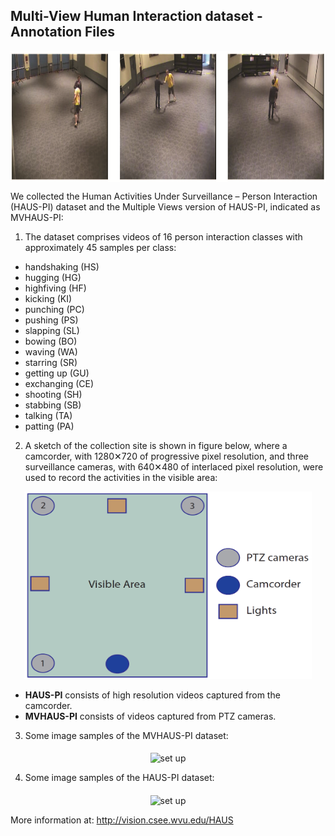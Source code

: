 ## Multi-View Human Interaction dataset - Annotation Files

<center><img src="https://github.com/samotiian/HAUS/blob/master/images/samples_MV.png" alt="set up"  width="877" height="210" align="middle" ></center>


We collected the Human Activities Under Surveillance – Person Interaction (HAUS-PI) dataset and the Multiple Views version of HAUS-PI, indicated as MVHAUS-PI: 

1. The dataset comprises videos of 16 person interaction classes with approximately 45 samples per class: 

* handshaking (HS)
* hugging (HG)
* highfiving (HF)
* kicking (KI)
* punching (PC)
* pushing (PS)
* slapping (SL)
* bowing (BO)
* waving (WA)
* starring (SR)
* getting up (GU)
* exchanging (CE)
* shooting (SH)
* stabbing (SB)
* talking (TA)
* patting (PA)

2. A sketch of the collection site is shown in figure below, where a camcorder, with 1280✕720 of progressive pixel resolution, and three surveillance cameras, with 640✕480 of interlaced pixel resolution, were used to record the activities in the visible area: 
<p align="center">
  <img width="460" height="300" src="https://github.com/samotiian/HAUS/blob/master/images/Site.png">
</p>

* <b>HAUS-PI</b> consists of high resolution videos captured from the camcorder. 
* <b>MVHAUS-PI</b> consists of videos captured from PTZ cameras.


3. Some image samples of the MVHAUS-PI dataset:
<center><img src="https://github.com/samotiian/HAUS/blob/master/images/MVHAUS_PI.png" alt="set up"  width="900" height="701" align="middle" ></center>

4. Some image samples of the HAUS-PI dataset:
<center><img src="https://github.com/samotiian/HAUS/blob/master/images/HAUS_PI.png" alt="set up"  width="900" height="387" align="middle" ></center>

More information at:
http://vision.csee.wvu.edu/HAUS



